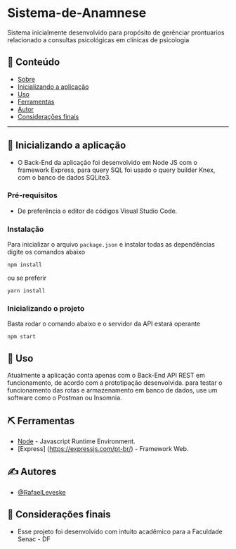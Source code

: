 # Sistema-de-Anamnese

Sistema inicialmente desenvolvido para propósito de gerênciar prontuarios relacionado a consultas psicológicas em clínicas de psicologia

## 📝 Conteúdo

- [Sobre](#about)
- [Inicializando a aplicação](#getting_started)
- [Uso](#usage)
- [Ferramentas](#built_using)
- [Autor](#authors)
- [Considerações finais](#acknowledgement)

---

## 🏁 Inicializando a aplicação <a name = "getting_started"></a>

- O Back-End da aplicação foi desenvolvido em Node JS com o framework Express, para query SQL foi usado o query builder Knex, com o banco de dados SQLite3.

### Pré-requisitos
- De preferência o editor de códigos Visual Studio Code.

### Instalação

Para inicializar o arquivo `package.json` e instalar todas as dependências digite os comandos abaixo

```
npm install
```

ou se preferir

```
yarn install
```

### Inicializando o projeto

Basta rodar o comando abaixo e o servidor da API estará operante

```
npm start
```

## 🎈 Uso <a name="usage"></a>

Atualmente a aplicação conta apenas com o Back-End API REST em funcionamento, de acordo com a prototipação desenvolvida.
para testar o funcionamento das rotas e armazenamento em banco de dados, use um software como o Postman ou Insomnia.

## ⛏️ Ferramentas <a name = "built_using"></a>

- [Node](https://nodejs.org/en/) - Javascript Runtime Environment.
- [Express] (https://expressjs.com/pt-br/) - Framework Web.

## ✍️ Autores <a name = "authors"></a>

- [@RafaelLeveske](https://github.com/RafaelLeveske)

## 🎉 Considerações finais <a name = "acknowledgement"></a>

- Esse projeto foi desenvolvido com intuito acadêmico para a Faculdade Senac - DF

